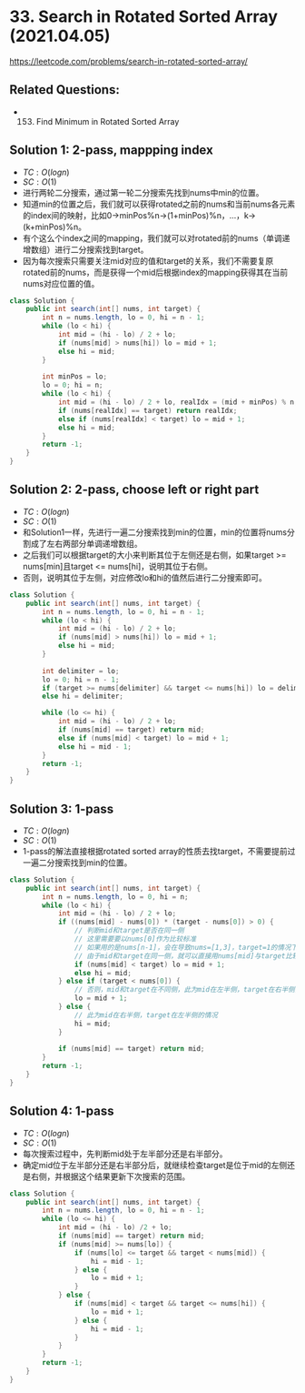 # 33. Search in Rotated Sorted Array (2021.04.05)

https://leetcode.com/problems/search-in-rotated-sorted-array/

## Related Questions:
- 153. Find Minimum in Rotated Sorted Array

## Solution 1: 2-pass, mappping index

- $TC:O(logn)$
- $SC:O(1)$
- 进行两轮二分搜索，通过第一轮二分搜索先找到nums中min的位置。
- 知道min的位置之后，我们就可以获得rotated之前的nums和当前nums各元素的index间的映射，比如0->minPos%n->(1+minPos)%n，...，k->(k+minPos)%n。
- 有个这么个index之间的mapping，我们就可以对rotated前的nums（单调递增数组）进行二分搜索找到target。
- 因为每次搜索只需要关注mid对应的值和target的关系，我们不需要复原rotated前的nums，而是获得一个mid后根据index的mapping获得其在当前nums对应位置的值。

```java
class Solution {
    public int search(int[] nums, int target) {
        int n = nums.length, lo = 0, hi = n - 1;
        while (lo < hi) {
            int mid = (hi - lo) / 2 + lo;
            if (nums[mid] > nums[hi]) lo = mid + 1;
            else hi = mid;
        }
        
        int minPos = lo;
        lo = 0; hi = n;
        while (lo < hi) {
            int mid = (hi - lo) / 2 + lo, realIdx = (mid + minPos) % n;
            if (nums[realIdx] == target) return realIdx;
            else if (nums[realIdx] < target) lo = mid + 1;
            else hi = mid;
        }
        return -1;
    }
}
```

## Solution 2: 2-pass, choose left or right part

- $TC:O(logn)$
- $SC:O(1)$
- 和Solution1一样，先进行一遍二分搜索找到min的位置，min的位置将nums分割成了左右两部分单调递增数组。
- 之后我们可以根据target的大小来判断其位于左侧还是右侧，如果target >= nums[min]且target <= nums[hi]，说明其位于右侧。
- 否则，说明其位于左侧，对应修改lo和hi的值然后进行二分搜索即可。

```java
class Solution {
    public int search(int[] nums, int target) {
        int n = nums.length, lo = 0, hi = n - 1;
        while (lo < hi) {
            int mid = (hi - lo) / 2 + lo;
            if (nums[mid] > nums[hi]) lo = mid + 1;
            else hi = mid;
        }
        
        int delimiter = lo;
        lo = 0; hi = n - 1;
        if (target >= nums[delimiter] && target <= nums[hi]) lo = delimiter;
        else hi = delimiter;

        while (lo <= hi) {
            int mid = (hi - lo) / 2 + lo;
            if (nums[mid] == target) return mid;
            else if (nums[mid] < target) lo = mid + 1;
            else hi = mid - 1;
        }
        return -1;
    }
}
```

## Solution 3: 1-pass

- $TC:O(logn)$
- $SC:O(1)$
- 1-pass的解法直接根据rotated sorted array的性质去找target，不需要提前过一遍二分搜索找到min的位置。

```java
class Solution {
    public int search(int[] nums, int target) {
        int n = nums.length, lo = 0, hi = n;
        while (lo < hi) {
            int mid = (hi - lo) / 2 + lo;
            if ((nums[mid] - nums[0]) * (target - nums[0]) > 0) {
                // 判断mid和target是否在同一侧
                // 这里需要要以nums[0]作为比较标准
                // 如果用的是nums[n-1]，会在导致nums=[1,3]，target=1的情况下将mid和target判断为在不同侧
                // 由于mid和target在同一侧，就可以直接用nums[mid]与target比较确定下一次的搜索范围
                if (nums[mid] < target) lo = mid + 1;
                else hi = mid;
            } else if (target < nums[0]) {
                // 否则，mid和target在不同侧，此为mid在左半侧，target在右半侧的情况
                lo = mid + 1;
            } else {
                // 此为mid在右半侧，target在左半侧的情况
                hi = mid;
            }
            
            if (nums[mid] == target) return mid;
        }
        return -1;
    }
}
```

## Solution 4: 1-pass

- $TC:O(logn)$
- $SC:O(1)$
- 每次搜索过程中，先判断mid处于左半部分还是右半部分。
- 确定mid位于左半部分还是右半部分后，就继续检查target是位于mid的左侧还是右侧，并根据这个结果更新下次搜索的范围。

```java
class Solution {
    public int search(int[] nums, int target) {
        int n = nums.length, lo = 0, hi = n - 1;
        while (lo <= hi) {
            int mid = (hi - lo) /2 + lo;
            if (nums[mid] == target) return mid;
            if (nums[mid] >= nums[lo]) {
                if (nums[lo] <= target && target < nums[mid]) {
                    hi = mid - 1;
                } else {
                    lo = mid + 1;
                }
            } else {
                if (nums[mid] < target && target <= nums[hi]) {
                    lo = mid + 1;
                } else {
                    hi = mid - 1;
                }
            }
        }
        return -1;
    }
}
```